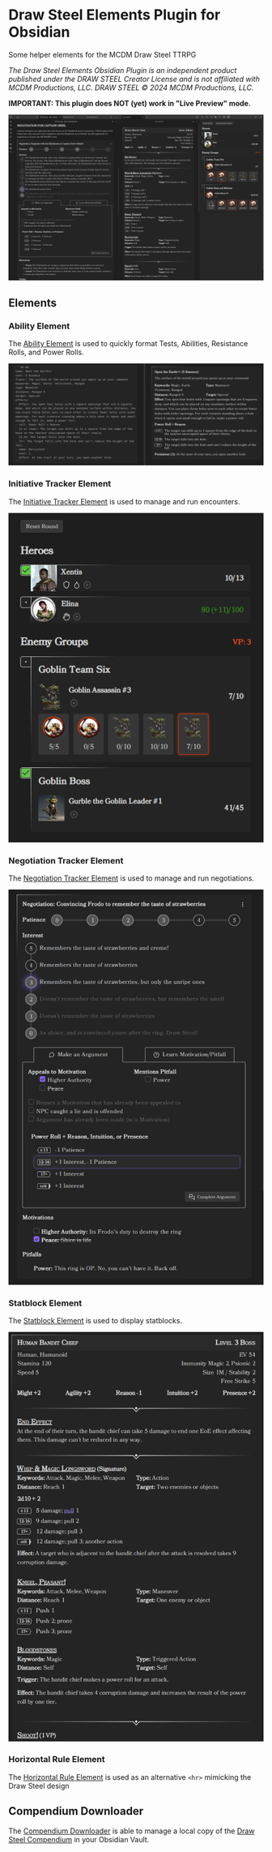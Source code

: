 # Draw Steel Elements Plugin for Obsidian

Some helper elements for the MCDM Draw Steel TTRPG

_The Draw Steel Elements Obsidian Plugin is an independent product published under the DRAW STEEL Creator License and is not affiliated with MCDM Productions, LLC. DRAW STEEL © 2024 MCDM Productions, LLC._

**IMPORTANT: This plugin does NOT (yet) work in "Live Preview" mode.**

![sample.png](Media/sample.png)

## Elements

### Ability Element

The [Ability Element](ability) is used to quickly format Tests, Abilities, Resistance Rolls, and Power Rolls.

![ability.png](Media/ability-simple.png)

### Initiative Tracker Element

The [Initiative Tracker Element](initiative-tracker.md) is used to manage and run encounters.

![Initiative Tracker.png](Media/initiative-tracker.png)

### Negotiation Tracker Element

The [Negotiation Tracker Element](negotiation-tracker.md) is used to manage and run negotiations.

![Initiative Tracker.png](Media/negotiation.png)

### Statblock Element

The [Statblock Element](statblock.md) is used to display statblocks.

![Statblock.png](Media/statblock.png)

### Horizontal Rule Element

The [Horizontal Rule Element](horizontal-rule.md) is used as an alternative `<hr>` mimicking the Draw Steel design 

## Compendium Downloader

The [Compendium Downloader](compendium-downloader.md) is able to manage a local copy of the 
[Draw Steel Compendium](https://steelcompendium.io/compendium) in your Obsidian Vault.   

